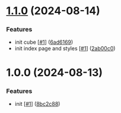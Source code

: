 # [1.1.0](https://github.com/d3p1/3d-css-cubic-chicken/compare/v1.0.0...v1.1.0) (2024-08-14)


### Features

* init cube [[#1](https://github.com/d3p1/3d-css-cubic-chicken/issues/1)] ([6ad6169](https://github.com/d3p1/3d-css-cubic-chicken/commit/6ad6169b1da9f5e7e9e07166ddd2a5f17e97d3c4))
* init index page and styles [[#1](https://github.com/d3p1/3d-css-cubic-chicken/issues/1)] ([2ab00c0](https://github.com/d3p1/3d-css-cubic-chicken/commit/2ab00c082d99ed13c5e85e65cc09944b0bd3304f))

# 1.0.0 (2024-08-13)


### Features

* init [[#1](https://github.com/d3p1/3d-css-cubic-chicken/issues/1)] ([8bc2c88](https://github.com/d3p1/3d-css-cubic-chicken/commit/8bc2c88f1b47f43cce3984d79e7b620886c2a9e5))
